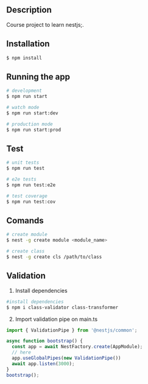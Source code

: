 ## Description

Course project to learn nestjs;.

## Installation

```bash
$ npm install
```

## Running the app

```bash
# development
$ npm run start

# watch mode
$ npm run start:dev

# production mode
$ npm run start:prod
```

## Test

```bash
# unit tests
$ npm run test

# e2e tests
$ npm run test:e2e

# test coverage
$ npm run test:cov
```

## Comands
```bash
# create module
$ nest -g create module <module_name>

# create class
$ nest -g create cls /path/to/class

```

## Validation 

1. Install dependencies 

```bash
#install dependencies
$ npm i class-validator class-transformer

```
2. Import validation pipe on main.ts

```typescript
import { ValidationPipe } from '@nestjs/common';

async function bootstrap() {
  const app = await NestFactory.create(AppModule);
  // here
  app.useGlobalPipes(new ValidationPipe())
  await app.listen(3000);
}
bootstrap();
```

